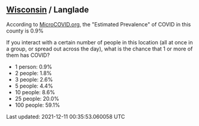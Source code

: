 
## [Wisconsin](/united-states/wisconsin) / Langlade

According to [MicroCOVID.org](http://microcovid.org),
the "Estimated Prevalence" of COVID in this county is 0.9%

If you interact with a certain number of people in this location
(all at once in a group, or spread out across the day), what is the chance that
1 or more of them has COVID?

- 1 person: 0.9%
- 2 people: 1.8%
- 3 people: 2.6%
- 5 people: 4.4%
- 10 people: 8.6%
- 25 people: 20.0%
- 100 people: 59.1%

Last updated: 2021-12-11 00:35:53.060058 UTC
